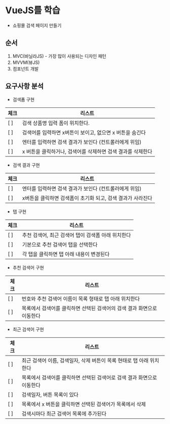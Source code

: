 # VueJS를 학습
- 쇼핑몰 검색 페이지 만들기

## 순서
1. MVC(바닐라JS) - 가장 많이 사용되는 디자인 패턴
2. MVVM(뷰JS)
3. 컴포넌트 개발

## 요구사항 분석
- 검색폼 구현

| 체크 | 리스트 |
|---|---|
| [ ] | 검색 상품명 입력 폼이 위치한다. |
| [ ] | 검색어를 입력하면 x버튼이 보이고, 없으면 x 버튼을 숨긴다 |
| [ ] | 엔터를 입력하면 검색 결과가 보인다 (컨트롤러에게 위임) |
| [ ] | x 버튼을 클릭하거나, 검색어를 삭제하면 검색 결과를 삭제한다 |

- 검색 결과 구현

| 체크 | 리스트 |
|---|---|
| [ ] | 엔터를 입력하면 검색 결과가 보인다 (컨트롤러에게 위임) |
| [ ] | x버튼을 클릭하면 검색폼이 초기화 되고, 검색 결과가 사라진다 |

- 탭 구현

| 체크 | 리스트 |
|---|---|
| [ ] | 추천 검색어, 최근 검색어 탭이 검색폼 아래 위치한다 |
| [ ] | 기본으로 추천 검색어 탭을 선택한다 |
| [ ] | 각 탭을 클릭하면 탭 아래 내용이 변경된다 |

- 추천 검색어 구현

| 체크 | 리스트 |
|---|---|
| [ ] | 번호와 추천 검색어 이름이 목록 형태로 탭 아래 위치한다 |
| [ ] | 목록에서 검색어를 클릭하면 선택된 검색어의 검색 결과 화면으로 이동한다 |

- 최근 검색어 구현

| 체크 | 리스트 |
|---|---|
| [ ] | 최근 검색어 이름, 검색일자, 삭제 버튼이 목록 현태로 탭 아래 위치한다 |
| [ ] | 목록에서 검색어를 클릭하면 선택된 검색어로 검색 결과 화면으로 이동한다 |
| [ ] | 검색일자, 버튼 목록이 있다 |
| [ ] | 목록에서 x 버튼을 클릭하면 선택된 검색어가 목록에서 삭제 |
| [ ] | 검색시마다 최근 검색어 목록에 추가된다 |